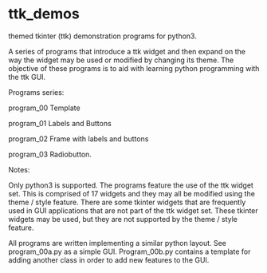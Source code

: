 # ttk_demos

themed tkinter (ttk) demonstration programs for python3.

A series of programs that introduce a ttk widget and then expand on the way the widget may be used or modified by changing its theme. The objective of these programs is to aid with learning python programming with the ttk GUI.

Programs series:

program_00 Template

program_01 Labels and Buttons

program_02 Frame with labels and buttons

program_03 Radiobutton.

Notes:

Only python3 is supported. The programs feature the use of the ttk widget set. This is comprised of 17 widgets and they may all be modified using the theme / style feature. There are some tkinter widgets that are frequently used in GUI applications that are not part of the ttk widget set. These tkinter widgets may be used, but they are not supported by the theme / style feature.

All programs are written implementing a similar python layout. See program_00a.py as a simple GUI. Program_00b.py contains a template for adding another class in order to add new features to the GUI.
